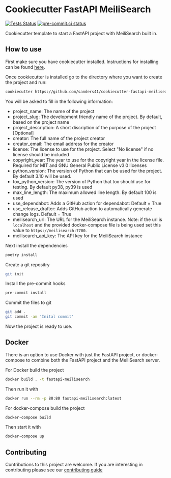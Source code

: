 # Cookiecutter FastAPI MeiliSearch

[![Tests Status](https://github.com/sanders41/cookiecutter-fastapi-meilisearch/workflows/Testing/badge.svg?branch=main&event=push)](https://github.com/sanders41/cookiecutter-fastapi-meilisearch/actions?query=workflow%3ATesting+branch%3Amain+event%3Apush)
[![pre-commit.ci status](https://results.pre-commit.ci/badge/github/sanders41/cookiecutter-fastapi-meilisearch/main.svg)](https://results.pre-commit.ci/latest/github/sanders41/cookiecutter-fastapi-meilisearch/main)

Cookiecutter template to start a FastAPI project with MeiliSearch built in.

## How to use

First make sure you have cookiecutter installed. Instructions for installing can be found [here](https://cookiecutter.readthedocs.io/en/1.7.2/installation.html).

Once cookiecutter is installed go to the directory where you want to create the project and run:

```zsh
cookiecutter https://github.com/sanders41/cookiecutter-fastapi-meilisearch
```

You will be asked to fill in the following information:

- project_name: The name of the project
- project_slug: The development friendly name of the project. By default, based on the project name
- project_description: A short discription of the purpose of the project [Optional]
- creator: The full name of the project creator
- creator_email: The email address for the creator
- license: The license to use for the project. Select "No license" if no license should be included
- copyright_year: The year to use for the copyright year in the license file. Required for MIT and GNU General Public License v3.0 licenses
- python_version: The version of Python that can be used for the project. By default 3.10 will be used.
- tox_python_version: The version of Python that tox should use for testing. By default py38, py39 is used
- max_line_length: The maximum allowed line length. By default 100 is used
- use_dependabot: Adds a GitHub action for dependabot: Default = True
- use_release_drafter: Adds GitHub action to automatically generate change logs. Default = True
- meilisearch_url: The URL for the MeiliSearch instance. Note: if the url is `localhost` and the provided
  docker-compose file is being used set this value to `https://meilisearch:7700`.
- meilisearch_api_key: The API key for the MeiliSearch instance

Next install the dependencies

```sh
poetry install
```

Create a git repositry

```zsh
git init
```

Install the pre-commit hooks

```zsh
pre-commit install
```

Commit the files to git

```zsh
git add .
git commit -am 'Inital commit'
```

Now the project is ready to use.

## Docker

There is an option to use Docker with just the FastAPI project, or docker-compose to combine both
the FastAPI project and the MeiliSearch server.

For Docker build the project

```sh
docker build . -t fastapi-meilisearch
```

Then run it with

```sh
docker run --rm -p 80:80 fastapi-meilisearch:latest
```

For docker-compose build the project

```sh
docker-compose build
```

Then start it with

```sh
docker-compose up
```

## Contributing

Contributions to this project are welcome. If you are interesting in contributing please see our [contributing guide](CONTRIBUTING.md)
